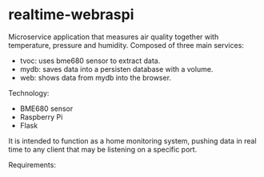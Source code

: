 # realtime-webraspi

Microservice application that measures air quality together with temperature, pressure and humidity. Composed of three main services:

- tvoc: uses bme680 sensor to extract data.
- mydb: saves data into a persisten database with a volume.
- web: shows data from mydb into the browser.

Technology:

- BME680 sensor
- Raspberry Pi
- Flask

It is intended to function as a home monitoring system, pushing data in real time to any client that may be listening on a specific port.

Requirements:

